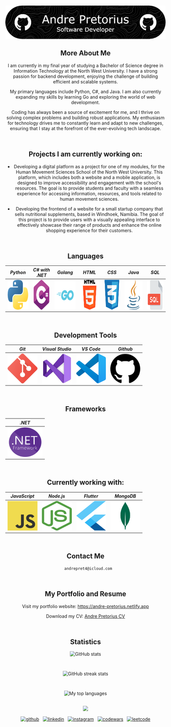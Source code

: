 <div align="center">

![Header](./header-image.png)

</div>

<div align="center">

## More About Me
I am currently in my final year of studying a Bachelor of Science degree in Information Technology at the North West University. I have a strong passion for backend development, enjoying the challenge of building efficient and scalable systems.

My primary languages include Python, C#, and Java. I am also currently expanding my skills by learning Go and exploring the world of web development.

Coding has always been a source of excitement for me, and I thrive on solving complex problems and building robust applications. My enthusiasm for technology drives me to constantly learn and adapt to new challenges, ensuring that I stay at the forefront of the ever-evolving tech landscape.

<br>

## Projects I am currently working on:

- Developing a digital platform as a project for one of my modules, for the Human Movement Sciences School of the North West University. This platform, which includes both a website and a mobile application, is designed to improve accessibility and engagement with the school's resources. The goal is to provide students and faculty with a seamless experience for accessing information, resources, and tools related to human movement sciences.

- Developing the frontend of a website for a small startup company that sells nutritional supplements, based in Windhoek, Namibia. The goal of this project is to provide users with a visually appealing interface to effectively showcase their range of products and enhance the online shopping experience for their customers.

</div>  

<br style="line-height: 3em;">

<div align="center">
  
## Languages

| *Python*   | *C# with .NET*   | *Golang* | *HTML*   | *CSS*  | *Java* | *SQL*        |
|----------|------------|--------|----------|--------------|------------|------------|
| <img src="Assets/python.png" width=93.81 height=93.81> | <img src="Assets/C-sharp.png" width=93.81 height=93.81> | <img src="Assets/Go-Logo_LightBlue.png" width=93.81 height=93.81> | <img src="Assets/html.png" width=93.81 height=93.81> | <img src="Assets/CSS.png" width=93.81 height=93.81> | <img src="Assets/Java.png" width=93.81 height=93.81> | <img src="Assets/SQL.png" width=93.81 height=93.81> |  

</div>  

<br style="line-height: 3em;">

<div align="center">
  
## Development Tools

| *Git*   | *Visual Studio* | *VS Code* | *Github* |
|----------|--------------|------------|---------|
| <img src="Assets/git.png" width=93.81 height=93.81> | <img src="Assets/Visual Studio.jpeg" width=93.81 height=93.81> | <img src="Assets/vsCode.png" width=93.81 height=93.81> | <img src="Assets/github.png" width=93.81 height=93.81> |

</div> 

<br style="line-height: 3em;">

<div align="center">
  
## Frameworks

| *.NET*   |
|----------|
| <img src="Assets/dot-NET-FW.png" width=110 height=93.81> |

</div>   

<br style="line-height: 3em;">

<div align="center">
  
## Currently working with:

| *JavaScript*   | *Node.js* | *Flutter* | *MongoDB* |
|----------|--------------|------------|---------|
| <img src="Assets/JavaScript.png" width=93.81 height=93.81> | <img src="Assets/NodeJs.png" width=93.81 height=93.81> | <img src="Assets/Flutter.png" width=93.81 height=93.81> | <img src="Assets/Mongo.png" width=93.81 height=93.81> |

</div> 

<br style="line-height: 3em;">

<div align="center">

## Contact Me

<pre>
  <code id="email-command">andrepret4@icloud.com</code>
</pre>

</div>

<br style="line-height: 3em;">

<div align="center">

## My Portfolio and Resume

Visit my portfolio website: https://andre-pretorius.netlify.app  

Download my CV: [Andre Pretorius CV](https://github.com/AndreP04/AndreP04/blob/main/Assets/Andre%20Pretorius%20CV.pdf)  

</div>

<br style="line-height: 3em;">

<div align="center">

## Statistics

![GitHub stats](https://github-readme-stats.vercel.app/api?username=AndreP04&show_icons=true&count_private=true,html&theme=algolia)

<br style="line-height: 3em;">

![GitHub streak stats](https://streak-stats.demolab.com/?user=AndreP04&,html&theme=algolia)

<br style="line-height: 3em;">

![My top languages](https://github-readme-stats.vercel.app/api/top-langs/?username=AndreP04&show=javascript,css,scss,html&theme=algolia)

</div>

<br style="line-height: 3em;">

<div align="center">
  <img src="https://github.com/user-attachments/assets/01db191b-6a31-42f0-aa92-2d72d6ea82e7" />
</div>  

<p align="center">
  <a href="https://github.com/AndreP04"><img src='https://upload.wikimedia.org/wikipedia/commons/9/91/Octicons-mark-github.svg' alt='github' height='40'></a>&nbsp;&nbsp;
  <a href="https://www.linkedin.com/in/andre-pretorius-680592285/"><img src='https://upload.wikimedia.org/wikipedia/commons/c/ca/LinkedIn_logo_initials.png' alt='linkedin' height='40'></a>&nbsp;&nbsp;
  <a href="https://www.instagram.com/_andrepretorius_/"><img src='https://upload.wikimedia.org/wikipedia/commons/a/a5/Instagram_icon.png' alt='instagram' height='40'></a>&nbsp;&nbsp;
  <a href="https://www.codewars.com/users/AndreP04"><img src='https://raw.githubusercontent.com/simple-icons/simple-icons/develop/icons/codewars.svg' alt='codewars' height='40'></a>&nbsp;&nbsp;
  <a href="https://leetcode.com/u/AndrePret04/"><img src='https://upload.wikimedia.org/wikipedia/commons/1/19/LeetCode_logo_black.png' alt='leetcode' height='40'></a>
</p>

